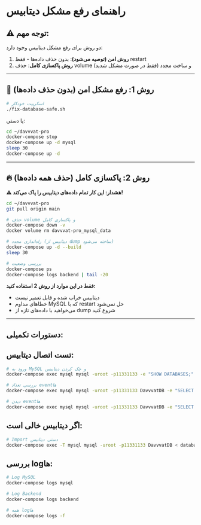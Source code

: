 # راهنمای رفع مشکل دیتابیس

## ⚠️ توجه مهم:
دو روش برای رفع مشکل دیتابیس وجود دارد:

1. **روش امن (توصیه می‌شود)**: بدون حذف داده‌ها - فقط restart
2. **روش پاکسازی کامل**: حذف volume و ساخت مجدد (فقط در صورت مشکل شدید)

---

## 🔰 روش 1: رفع مشکل امن (بدون حذف داده‌ها)

```bash
# اسکریپت خودکار
./fix-database-safe.sh
```

یا دستی:

```bash
cd ~/davvvat-pro
docker-compose stop
docker-compose up -d mysql
sleep 30
docker-compose up -d
```

---

## 🔥 روش 2: پاکسازی کامل (حذف همه داده‌ها)

**⚠️ هشدار: این کار تمام داده‌های دیتابیس را پاک می‌کند!**

```bash
cd ~/davvvat-pro
git pull origin main

# حذف volume و پاکسازی کامل
docker-compose down -v
docker volume rm davvvat-pro_mysql_data

# راه‌اندازی مجدد (دیتابیس از dump ساخته می‌شود)
docker-compose up -d --build
sleep 30

# بررسی وضعیت
docker-compose ps
docker-compose logs backend | tail -20
```

**فقط در این موارد از روش 2 استفاده کنید:**
- دیتابیس خراب شده و قابل تعمیر نیست
- خطاهای مداوم MySQL که با restart حل نمی‌شود
- می‌خواهید با داده‌های تازه از dump شروع کنید

---

## دستورات تکمیلی:

## تست اتصال دیتابیس:

```bash
# ورود به MySQL و چک کردن دیتابیس
docker-compose exec mysql mysql -uroot -p11331133 -e "SHOW DATABASES;"

# بررسی تعداد eventها
docker-compose exec mysql mysql -uroot -p11331133 DavvvatDB -e "SELECT COUNT(*) FROM Event;"

# دیدن eventها
docker-compose exec mysql mysql -uroot -p11331133 DavvvatDB -e "SELECT id, eventName FROM Event LIMIT 5;"
```

## اگر دیتابیس خالی است:

```bash
# Import دستی دیتابیس
docker-compose exec -T mysql mysql -uroot -p11331133 DavvvatDB < database_dump.sql
```

## بررسی logها:

```bash
# Log MySQL
docker-compose logs mysql

# Log Backend
docker-compose logs backend

# همه logها
docker-compose logs -f
```
